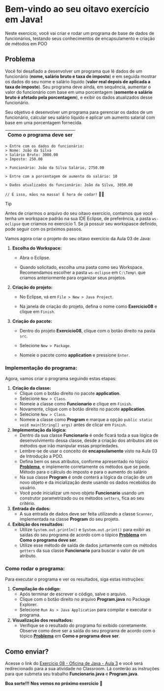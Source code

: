# Bem-vindo ao seu oitavo exercício em Java!

Neste exercício, você vai criar e rodar um programa de base de dados de funcionários, testando seus conhecimentos de encapsulamento e criação de métodos em POO

## Problema

Você foi desafiado a desenvolver um programa que lê dados de um funcionário (**nome, salário bruto e taxa de imposto**) e em seguida mostrar os dados do seu nome e salário líquido (**valor real depois de aplicada a taxa de imposto**). Seu programa deve ainda, em sequência, aumentar o valor do funcionário com base em uma porcentagem (**somente o salário bruto é afetado pela porcentagem**), e exibir os dados atualizados desse funcionário.

Seu objetivo é desenvolver um programa para gerenciar os dados de um funcionário, calcular seu salário líquido e aplicar um aumento salarial com base em uma porcentagem fornecida.

| Como o programa deve ser |
| ------------------------ |

```
> Entre com os dados do funcionário:
> Nome: João da Silva
> Salário Bruto: 3000.00
> Imposto: 250.00

> Funcionário: João da Silva Salário, 2750.00

> Entre com a porcentagem de aumento do salário: 10

> Dados atualizados do funcionário: João da Silva, 3050.00
```

`// É isso, mãos na massa! É hora de codar!` 👨‍💻

> [!TIP] 
>
> Antes de criarmos o arquivo do seu oitavo exercício, contamos que você tenha um workspace padrão na sua IDE Eclipse, de preferência, a pasta `ws-eclipse` que criamos no exercício 1. Se já possuir seu workspasce definido, pode seguir com os próximos passos.

Vamos agora criar  o projeto do seu oitavo exercício da Aula 03 de Java:

1. **Escolha do Workspace:**
   - Abra o Eclipse.

   - Quando solicitado, escolha uma pasta como seu Workspace. Recomendamos escolher a pasta `ws-eclipse` em `C:\Temp\` que criamos anteriormente para organizar seus projetos.

2. **Criação do projeto:**
   - No Eclipse, vá em `File > New > Java Project`.

   - Na janela de criação do projeto, defina o nome como **Exercicio08** e clique em `Finish`.

3. **Criação do pacote:**

   - Dentro do projeto **Exercicio08**, clique com o botão direito na pasta `src`.

   - Selecione `New > Package`.

   - Nomeie o pacote como **application** e pressione `Enter`.

### Implementação do programa:

Agora, vamos criar o programa seguindo estas etapas:

1. **Criação da classe:**
   - Clique com o botão direito no pacote **application**.
   - Selecione `New > Class`.
   - Nomeie a classe como **Funcionario** e clique em `Finish`.
   - Novamente, clique com o botão direito no pacote **application**.
   - Selecione `New > Class`.
   - Nomeie a classe como **Program** e marque a opção `public static void main(String[] args)` antes de clicar em `Finish`.
2. **Implementação da lógica:**
   - Dentro da sua classe **Funcionario** é onde ficará toda a sua lógica de desenvolvimento dessa classe, desde a criação dos atributos até os métodos que irão manipular essas propriedades.
   - Lembre-se de usar o conceito de **encapsulamento** visto na Aula 03 de Introdução a POO.
   - Defina bem os seus atributos, conforme apresentado no tópico [**Problema**](##Problema), e implemente corretamente os métodos que se pede. Método para o cálculo do imposto e para o aumento do salário
   - Na sua classe **Program** é onde conterá a lógica da criação de um novo objeto e da inicialização deste usando os dados recebidos do usuário.
   - Você pode inicializar um novo objeto **Funcionario** usando um construtor parametrizado ou os métodos `setters`, fica ao seu critério.
3. **Entrada de dados:**
   - A sua entrada de dados deve ser feita utilizando a classe `Scanner`, implementada na classe **Program** do seu projeto.
4. **Exibição dos resultados:**
   - Utilize `System.out.println()` e `System.out.print()` para exibir as saídas do seu programa de acordo com o tópico [**Problema**](#Problema) em **Como o programa deve ser**. 
   - Utilize esse método de saída de dados juntamente com os métodos `getters` da sua classe **Funcionario** para buscar o valor de um atributo.

### Como rodar o programa:

Para executar o programa e ver os resultados, siga estas instruções:

1. **Compilação do código:**
   - Após terminar de escrever o código, salve o arquivo.
   - Clique com o botão direito no arquivo **Program.java** no Package Explorer.
   - Selecione `Run As > Java Application` para compilar e executar o programa.
2. **Visualização dos resultados:**
   - Verifique se o resultado do programa foi exibido corretamente. Observe como deve ser a saída do seu programa de acordo com o tópico [**Problema**](#Problema) em **Como o programa deve ser**.

## Como enviar?

Acesse o link do [Exercício 08 - Oficina de Java - Aula 3](https://classroom.google.com/c/Njc1ODQ4MTQxMjk5/a/NjkzMDM0MzU4NDI5/details) e você será redirecionado para a sua atividade no Classroom. Lá conterão as instruções para que submeta seu trabalho **Funcionario.java** e **Program.java**.

**Boa sorte!!! Nos vemos no próximo exercício** 👋



